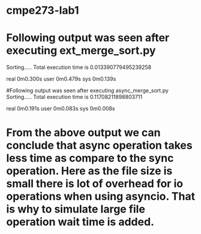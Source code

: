 # cmpe273-lab1

# Following output was seen after executing ext_merge_sort.py
Sorting.....
Total execution time is 0.013390779495239258

real	0m0.300s
user	0m0.479s
sys	0m0.139s

#Following output was seen after executing async_merge_sort.py
Sorting.....
Total execution time is 0.11708211898803711

real	0m0.191s
user	0m0.083s
sys	0m0.008s

# From the above output we can conclude that async operation takes less time as compare to the sync operation. Here as the file size is small there is lot of overhead for io operations when using asyncio. That is why to simulate large file operation  wait time is added.
